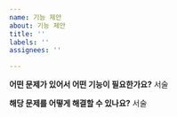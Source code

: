 ```yaml
---
name: 기능 제안
about: 기능 제안
title: ''
labels: ''
assignees: ''

---
```


**어떤 문제가 있어서 어떤 기능이 필요한가요?**
서술

**해당 문제를 어떻게 해결할 수 있나요?**
서술
